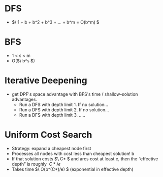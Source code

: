 # DFS
* $\ 1 + b + b^2 + b^3 + ... + b^m = O(b^m) $

# BFS 
* 1 < s < m
* O($\ b^s $)

# Iterative Deepening
* get DPF's space advantage with BFS's time / shallow-solution advantages.
    * Run a DFS with depth limit 1. If no solution...
    * Run a DFS with depth limit 2. If no solution...
    * Run a DFS with depth limit 3. .....

# Uniform Cost Search
* Strategy: expand a cheapest node first
* Processes all nodes with cost less than cheapest solution! b
* If that solution costs $\ C* $ and arcs cost at least e, then the “effective depth” is roughly $\ C*/e$
* Takes time $\ O(b^(C*)/e) $ (exponential in effective depth)
